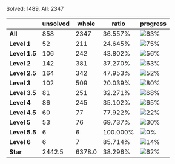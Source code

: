 Solved: 1489, All: 2347

| |unsolved|whole|ratio|progress|
|----|----|----|----|----|
|**All**| 858 | 2347 | 36.557%| ![63%](https://progress-bar.dev/63?title=All) |
|**Level 1**| 52 | 211 | 24.645%| ![75%](https://progress-bar.dev/75?title=Level+1++)|
|**Level 1.5**| 106 | 242 | 43.802%| ![56%](https://progress-bar.dev/56?title=Level+1.5)|
|**Level 2**| 142 | 381 | 37.270%| ![63%](https://progress-bar.dev/63?title=Level+2++)|
|**Level 2.5**| 164 | 342 | 47.953%| ![52%](https://progress-bar.dev/52?title=Level+2.5)|
|**Level 3**| 102 | 509 | 20.039%| ![80%](https://progress-bar.dev/80?title=Level+3++)|
|**Level 3.5**| 81 | 251 | 32.271%| ![68%](https://progress-bar.dev/68?title=Level+3.5)|
|**Level 4**| 86 | 245 | 35.102%| ![65%](https://progress-bar.dev/65?title=Level+4++)|
|**Level 4.5**| 60 | 77 | 77.922%| ![22%](https://progress-bar.dev/22?title=Level+4.5)|
|**Level 5**| 53 | 76 | 69.737%| ![30%](https://progress-bar.dev/30?title=Level+5++)|
|**Level 5.5**| 6 | 6 | 100.000%| ![0%](https://progress-bar.dev/0?title=Level+5.5)|
|**Level 6**| 6 | 7 | 85.714%| ![14%](https://progress-bar.dev/14?title=Level+6++)|
|**Star**|2442.5 | 6378.0 |38.296%| ![62%](https://progress-bar.dev/62?title=Star) |
